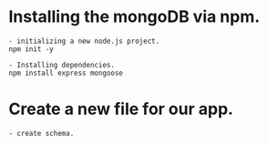 # Installing the mongoDB via npm.
    - initializing a new node.js project.
    npm init -y

    - Installing dependencies.
    npm install express mongoose

# Create a new file for our app.
    - create schema.